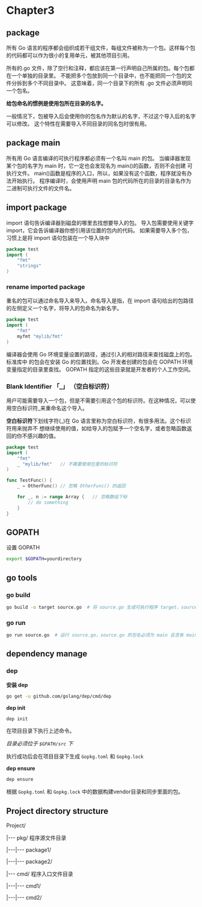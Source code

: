 # Chapter3

## package
所有 Go 语言的程序都会组织成若干组文件，每组文件被称为一个包。这样每个包的代码都可以作为很小的复用单元，被其他项目引用。

所有的.go 文件，除了空行和注释，都应该在第一行声明自己所属的包。每个包都在一个单独的目录里。
不能把多个包放到同一个目录中，也不能把同一个包的文件分拆到多个不同目录中。
这意味着，同一个目录下的所有 .go 文件必须声明同一个包名。

**给包命名的惯例是使用包所在目录的名字。**

一般情况下，包被导入后会使用你的包名作为默认的名字，不过这个导入后的名字可以修改。
这个特性在需要导入不同目录的同名包时很有用。

## package main
所有用 Go 语言编译的可执行程序都必须有一个名叫 main 的包。
当编译器发现某个包的名字为 main 时，它一定也会发现名为 main()的函数，否则不会创建
可执行文件。 main()函数是程序的入口，所以，如果没有这个函数，程序就没有办法开始执行。
程序编译时，会使用声明 main 包的代码所在的目录的目录名作为二进制可执行文件的文件名。

## import package
import 语句告诉编译器到磁盘的哪里去找想要导入的包。
导入包需要使用关键字 import，它会告诉编译器你想引用该位置的包内的代码。
如果需要导入多个包，习惯上是将 import 语句包装在一个导入块中

```go
package test
import (
    "fmt"
    "strings"
)
```

### rename imported package
重名的包可以通过命名导入来导入。命名导入是指，在 import 语句给出的包路径的左侧定义一个名字，将导入的包命名为新名字。

```go
package test
import (
    "fmt"
    myfmt "mylib/fmt"
)

```

编译器会使用 Go 环境变量设置的路径，通过引入的相对路径来查找磁盘上的包。
标准库中 的包会在安装 Go 的位置找到。Go 开发者创建的包会在 GOPATH 环境变量指定的目录里查找。
GOPATH 指定的这些目录就是开发者的个人工作空间。

### Blank Identifier 「_」 （空白标识符）
用户可能需要导入一个包，但是不需要引用这个包的标识符。在这种情况，可以使用空白标识符_来重命名这个导入。

**空白标识符**下划线字符(_)在 Go 语言里称为空白标识符，有很多用法。这个标识符用来抛弃不 想继续使用的值，如给导入的包赋予一个空名字，或者忽略函数返回的你不感兴趣的值。

```go
package test
import (
    "fmt"
    _ "mylib/fmt"   // 不需要使用包里的标识符
)

func TestFunc() {
    _ = OtherFunc() // 忽略 OtherFunc() 的返回

    for _, n := range Array {   // 忽略数组下标
        // do something
    }
}

```

## GOPATH
设置 GOPATH
```bash
export $GOPATH=yourdirectory
```

## go tools

### go build
```bash
go build -o target source.go  # 将 source.go 生成可执行程序 target，source.go 的包名必须为 main 且含有 main() 函数
```

### go run
```bash
go run source.go  # 运行 source.go，source.go 的包名必须为 main 且含有 main() 函数

```

## dependency manage
### dep
**安装 dep**
```bash
go get -u github.com/golang/dep/cmd/dep
```

**dep init**
```bash
dep init
```
在项目目录下执行上述命令。

_目录必须位于 `$GPATH/src` 下_

执行成功后会在项目目录下生成 `Gopkg.toml` 和 `Gopkg.lock`

**dep ensure**
```bash
dep ensure
```
根据 `Gopkg.toml` 和 `Gopkg.lock` 中的数据构建vendor目录和同步里面的包。

## Project directory structure

Project/

|--- pkg/   程序源文件目录

|---|--- package1/

|---|--- package2/

|--- cmd/   程序入口文件目录

|---|--- cmd1/

|---|--- cmd2/